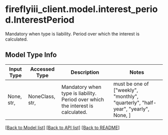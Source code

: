 # fireflyiii_client.model.interest_period.InterestPeriod

Mandatory when type is liability. Period over which the interest is calculated.

## Model Type Info
Input Type | Accessed Type | Description | Notes
------------ | ------------- | ------------- | -------------
None, str,  | NoneClass, str,  | Mandatory when type is liability. Period over which the interest is calculated. | must be one of ["weekly", "monthly", "quarterly", "half-year", "yearly", None, ] 

[[Back to Model list]](../../README.md#documentation-for-models) [[Back to API list]](../../README.md#documentation-for-api-endpoints) [[Back to README]](../../README.md)

